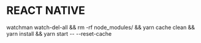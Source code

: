 # REACT NATIVE

watchman watch-del-all && rm -rf node_modules/ && yarn cache clean && yarn install && yarn start -- --reset-cache

